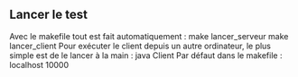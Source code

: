 ## Lancer le test
Avec le makefile tout est fait automatiquement : 
	make lancer_serveur
	make lancer_client
Pour exécuter le client depuis un autre ordinateur, le plus simple est de le lancer à la main :
	java Client <serveur> <port>
Par défaut dans le makefile : localhost 10000
